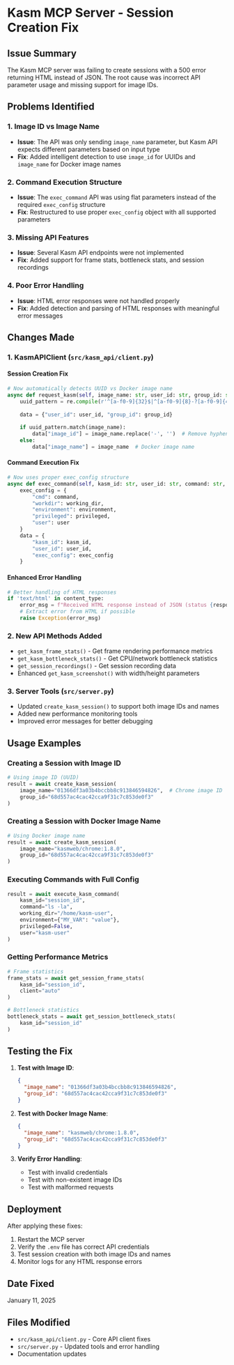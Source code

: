 # Kasm MCP Server - Session Creation Fix

## Issue Summary
The Kasm MCP server was failing to create sessions with a 500 error returning HTML instead of JSON. The root cause was incorrect API parameter usage and missing support for image IDs.

## Problems Identified

### 1. Image ID vs Image Name
- **Issue**: The API was only sending `image_name` parameter, but Kasm API expects different parameters based on input type
- **Fix**: Added intelligent detection to use `image_id` for UUIDs and `image_name` for Docker image names

### 2. Command Execution Structure
- **Issue**: The `exec_command` API was using flat parameters instead of the required `exec_config` structure
- **Fix**: Restructured to use proper `exec_config` object with all supported parameters

### 3. Missing API Features
- **Issue**: Several Kasm API endpoints were not implemented
- **Fix**: Added support for frame stats, bottleneck stats, and session recordings

### 4. Poor Error Handling
- **Issue**: HTML error responses were not handled properly
- **Fix**: Added detection and parsing of HTML responses with meaningful error messages

## Changes Made

### 1. KasmAPIClient (`src/kasm_api/client.py`)

#### Session Creation Fix
```python
# Now automatically detects UUID vs Docker image name
async def request_kasm(self, image_name: str, user_id: str, group_id: str):
    uuid_pattern = re.compile(r'^[a-f0-9]{32}$|^[a-f0-9]{8}-?[a-f0-9]{4}-?[a-f0-9]{4}-?[a-f0-9]{4}-?[a-f0-9]{12}$', re.IGNORECASE)
    
    data = {"user_id": user_id, "group_id": group_id}
    
    if uuid_pattern.match(image_name):
        data["image_id"] = image_name.replace('-', '')  # Remove hyphens for consistency
    else:
        data["image_name"] = image_name  # Docker image name
```

#### Command Execution Fix
```python
# Now uses proper exec_config structure
async def exec_command(self, kasm_id: str, user_id: str, command: str, ...):
    exec_config = {
        "cmd": command,
        "workdir": working_dir,
        "environment": environment,
        "privileged": privileged,
        "user": user
    }
    data = {
        "kasm_id": kasm_id,
        "user_id": user_id,
        "exec_config": exec_config
    }
```

#### Enhanced Error Handling
```python
# Better handling of HTML responses
if 'text/html' in content_type:
    error_msg = f"Received HTML response instead of JSON (status {response.status})"
    # Extract error from HTML if possible
    raise Exception(error_msg)
```

### 2. New API Methods Added

- `get_kasm_frame_stats()` - Get frame rendering performance metrics
- `get_kasm_bottleneck_stats()` - Get CPU/network bottleneck statistics  
- `get_session_recordings()` - Get session recording data
- Enhanced `get_kasm_screenshot()` with width/height parameters

### 3. Server Tools (`src/server.py`)

- Updated `create_kasm_session()` to support both image IDs and names
- Added new performance monitoring tools
- Improved error messages for better debugging

## Usage Examples

### Creating a Session with Image ID
```python
# Using image ID (UUID)
result = await create_kasm_session(
    image_name="01366df3a03b4bccbb8c913846594826",  # Chrome image ID
    group_id="68d557ac4cac42cca9f31c7c853de0f3"
)
```

### Creating a Session with Docker Image Name
```python
# Using Docker image name
result = await create_kasm_session(
    image_name="kasmweb/chrome:1.8.0",
    group_id="68d557ac4cac42cca9f31c7c853de0f3"
)
```

### Executing Commands with Full Config
```python
result = await execute_kasm_command(
    kasm_id="session_id",
    command="ls -la",
    working_dir="/home/kasm-user",
    environment={"MY_VAR": "value"},
    privileged=False,
    user="kasm-user"
)
```

### Getting Performance Metrics
```python
# Frame statistics
frame_stats = await get_session_frame_stats(
    kasm_id="session_id",
    client="auto"
)

# Bottleneck statistics
bottleneck_stats = await get_session_bottleneck_stats(
    kasm_id="session_id"
)
```

## Testing the Fix

1. **Test with Image ID**:
   ```json
   {
     "image_name": "01366df3a03b4bccbb8c913846594826",
     "group_id": "68d557ac4cac42cca9f31c7c853de0f3"
   }
   ```

2. **Test with Docker Image Name**:
   ```json
   {
     "image_name": "kasmweb/chrome:1.8.0",
     "group_id": "68d557ac4cac42cca9f31c7c853de0f3"
   }
   ```

3. **Verify Error Handling**:
   - Test with invalid credentials
   - Test with non-existent image IDs
   - Test with malformed requests

## Deployment

After applying these fixes:

1. Restart the MCP server
2. Verify the `.env` file has correct API credentials
3. Test session creation with both image IDs and names
4. Monitor logs for any HTML response errors

## Date Fixed
January 11, 2025

## Files Modified
- `src/kasm_api/client.py` - Core API client fixes
- `src/server.py` - Updated tools and error handling
- Documentation updates
